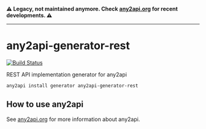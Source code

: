 **⚠️ Legacy, not maintained anymore. Check [any2api.org](http://any2api.org) for recent developments. ⚠️**

----

# any2api-generator-rest

[![Build Status](https://travis-ci.org/any2api/any2api-generator-rest.svg?branch=master)](https://travis-ci.org/any2api/any2api-generator-rest)

REST API implementation generator for any2api

    any2api install generator any2api-generator-rest



## How to use any2api

See [any2api.org](http://any2api.org) for more information about any2api.
